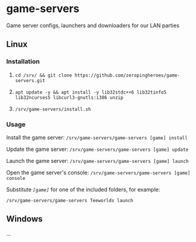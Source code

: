 # game-servers
Game server configs, launchers and downloaders for our LAN parties

## Linux

### Installation

1. `cd /srv/ && git clone https://github.com/zeropingheroes/game-servers.git`

2. `apt update -y && apt install -y lib32stdc++6 lib32tinfo5 lib32ncurses5 libcurl3-gnutls:i386 unzip`

3. `/srv/game-servers/install.sh`

### Usage

Install the game server: `/srv/game-servers/game-servers [game] install`

Update the game server: `/srv/game-servers/game-servers [game] update`

Launch the game server: `/srv/game-servers/game-servers [game] launch`

Open the game server's console: `/srv/game-servers/game-servers [game] console`

Substitute *`[game]`* for one of the included folders, for example:

`/srv/game-servers/game-servers Teeworlds launch`

## Windows

...

